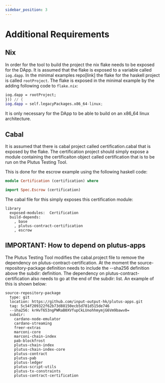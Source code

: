 ```yaml
---
sidebar_position: 3
---
```


# Additional Requirements
## Nix
In order for the tool to build the project the nix flake needs to be exposed for the DApp. It is assumed that the flake is exposed to a variable called `iog.dapp`. In the minimal examples repo[link] the flake for the haskell project is called `rootProject`. The flake is exposed in the minimal example by the adding following code to `flake.nix`:

```nix
iog.dapp = rootProject;
})) // {
iog.dapp = self.legacyPackages.x86_64-linux;
```
It is only necessary for the DApp to be able to build on an x86_64 linux architecture.

## Cabal

It is assumed that there is cabal project called certification.cabal that is exposed by the flake. The certification project should simply expose a module containing the certificaiton object called certification that is to be run on the Plutus Testing Tool.

This is done for the escrow example using the following haskell code:
```haskell
module Certification (certification) where

import Spec.Escrow (certification)
```

The cabal file for this simply exposes this certification module:
```cabal
library
  exposed-modules:  Certification
  build-depends:
    , base
    , plutus-contract-certification
    , escrow
```

## IMPORTANT: How to depend on plutus-apps

The Plutus Testing Tool modifies the cabal.project file to remove the dependency on plutus-contract-certification. At the moment the source-repository-package definition needs to include the --sha256 definition above the subdir: definition. The dependency on plutus-contract-certification also needs to go at the end of the subdir: list. An example of this is shown below:

```cabal
source-repository-package
  type: git
  location: https://github.com/input-output-hk/plutus-apps.git
  tag: 5c54f209322f62b73d88150ecb5d781d515de746
  --sha256: krHvT653ngPWRaB0XVfupCkLUnohhmymjG6Vm9bawv0=
  subdir:
    cardano-node-emulator
    cardano-streaming
    freer-extras
    marconi-core
    marconi-chain-index
    pab-blockfrost
    plutus-chain-index
    plutus-chain-index-core
    plutus-contract
    plutus-pab
    plutus-ledger
    plutus-script-utils
    plutus-tx-constraints
    plutus-contract-certification
```